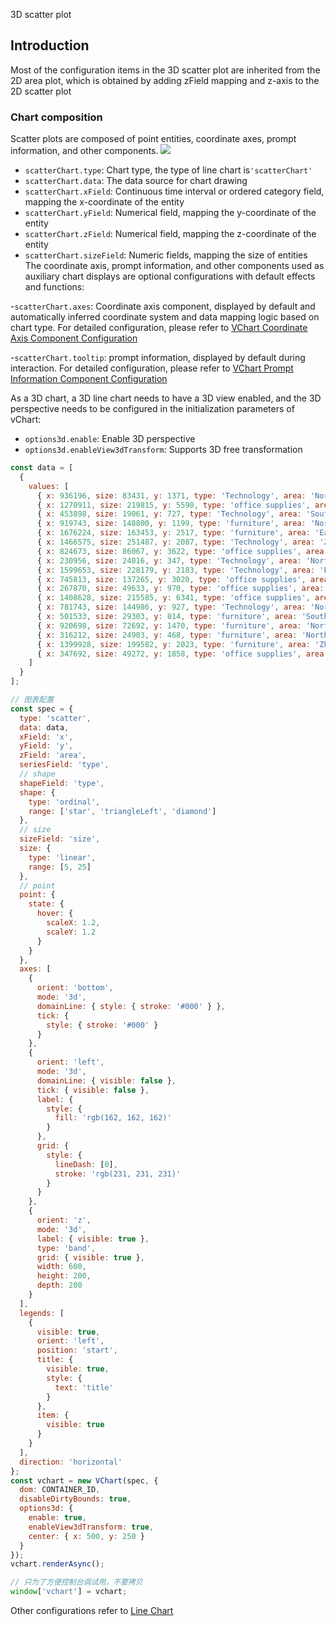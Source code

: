 3D scatter plot

## Introduction

Most of the configuration items in the 3D scatter plot are inherited from the 2D area plot, which is obtained by adding zField mapping and z-axis to the 2D scatter plot

### Chart composition

Scatter plots are composed of point entities, coordinate axes, prompt information, and other components.
![](https://lf9-dp-fe-cms-tos.byteorg.com/obj/bit-cloud/a222eb3ecfe32db85220dda0a.png)

- `scatterChart.type`: Chart type, the type of line chart is`'scatterChart'`
- `scatterChart.data`: The data source for chart drawing
- `scatterChart.xField`: Continuous time interval or ordered category field, mapping the x-coordinate of the entity
- `scatterChart.yField`: Numerical field, mapping the y-coordinate of the entity
- `scatterChart.zField`: Numerical field, mapping the z-coordinate of the entity
- `scatterChart.sizeField`: Numeric fields, mapping the size of entities
  The coordinate axis, prompt information, and other components used as auxiliary chart displays are optional configurations with default effects and functions:

-`scatterChart.axes`: Coordinate axis component, displayed by default and automatically inferred coordinate system and data mapping logic based on chart type. For detailed configuration, please refer to [VChart Coordinate Axis Component Configuration](../../../option/line/axes/lineChart#axes)

-`scatterChart.tooltip`: prompt information, displayed by default during interaction. For detailed configuration, please refer to [VChart Prompt Information Component Configuration](../../../option/line/axes/lineChart#tooltip)

As a 3D chart, a 3D line chart needs to have a 3D view enabled, and the 3D perspective needs to be configured in the initialization parameters of vChart:

- `options3d.enable`: Enable 3D perspective
- `options3d.enableView3dTransform`: Supports 3D free transformation

```javascript livedemo
const data = [
  {
    values: [
      { x: 936196, size: 83431, y: 1371, type: 'Technology', area: 'Northeast' },
      { x: 1270911, size: 219815, y: 5590, type: 'office supplies', area: 'Zhongnan' },
      { x: 453898, size: 19061, y: 727, type: 'Technology', area: 'Southwest' },
      { x: 919743, size: 148800, y: 1199, type: 'furniture', area: 'North China' },
      { x: 1676224, size: 163453, y: 2517, type: 'furniture', area: 'East China' },
      { x: 1466575, size: 251487, y: 2087, type: 'Technology', area: 'Zhongnan' },
      { x: 824673, size: 86067, y: 3622, type: 'office supplies', area: 'Northeast' },
      { x: 230956, size: 24016, y: 347, type: 'Technology', area: 'Northwest' },
      { x: 1599653, size: 228179, y: 2183, type: 'Technology', area: 'East China' },
      { x: 745813, size: 137265, y: 3020, type: 'office supplies', area: 'North China' },
      { x: 267870, size: 49633, y: 970, type: 'office supplies', area: 'Northwest' },
      { x: 1408628, size: 215585, y: 6341, type: 'office supplies', area: 'East China' },
      { x: 781743, size: 144986, y: 927, type: 'Technology', area: 'North China' },
      { x: 501533, size: 29303, y: 814, type: 'furniture', area: 'Southwest' },
      { x: 920698, size: 72692, y: 1470, type: 'furniture', area: 'Northeast' },
      { x: 316212, size: 24903, y: 468, type: 'furniture', area: 'Northwest' },
      { x: 1399928, size: 199582, y: 2023, type: 'furniture', area: 'Zhongnan' },
      { x: 347692, size: 49272, y: 1858, type: 'office supplies', area: 'Southwest' }
    ]
  }
];

// 图表配置
const spec = {
  type: 'scatter',
  data: data,
  xField: 'x',
  yField: 'y',
  zField: 'area',
  seriesField: 'type',
  // shape
  shapeField: 'type',
  shape: {
    type: 'ordinal',
    range: ['star', 'triangleLeft', 'diamond']
  },
  // size
  sizeField: 'size',
  size: {
    type: 'linear',
    range: [5, 25]
  },
  // point
  point: {
    state: {
      hover: {
        scaleX: 1.2,
        scaleY: 1.2
      }
    }
  },
  axes: [
    {
      orient: 'bottom',
      mode: '3d',
      domainLine: { style: { stroke: '#000' } },
      tick: {
        style: { stroke: '#000' }
      }
    },
    {
      orient: 'left',
      mode: '3d',
      domainLine: { visible: false },
      tick: { visible: false },
      label: {
        style: {
          fill: 'rgb(162, 162, 162)'
        }
      },
      grid: {
        style: {
          lineDash: [0],
          stroke: 'rgb(231, 231, 231)'
        }
      }
    },
    {
      orient: 'z',
      mode: '3d',
      label: { visible: true },
      type: 'band',
      grid: { visible: true },
      width: 600,
      height: 200,
      depth: 200
    }
  ],
  legends: [
    {
      visible: true,
      orient: 'left',
      position: 'start',
      title: {
        visible: true,
        style: {
          text: 'title'
        }
      },
      item: {
        visible: true
      }
    }
  ],
  direction: 'horizontal'
};
const vchart = new VChart(spec, {
  dom: CONTAINER_ID,
  disableDirtyBounds: true,
  options3d: {
    enable: true,
    enableView3dTransform: true,
    center: { x: 500, y: 250 }
  }
});
vchart.renderAsync();

// 只为了方便控制台调试用，不要拷贝
window['vchart'] = vchart;
```

Other configurations refer to [Line Chart]()
